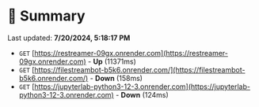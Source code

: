 # 📖 Summary
Last updated: **7/20/2024, 5:18:17 PM**

- `GET` [https://restreamer-09gx.onrender.com](https://restreamer-09gx.onrender.com) - **Up** (11371ms)
- `GET` [https://filestreambot-b5k6.onrender.com/](https://filestreambot-b5k6.onrender.com/) - **Down** (158ms)
- `GET` [https://jupyterlab-python3-12-3.onrender.com](https://jupyterlab-python3-12-3.onrender.com) - **Down** (124ms)
